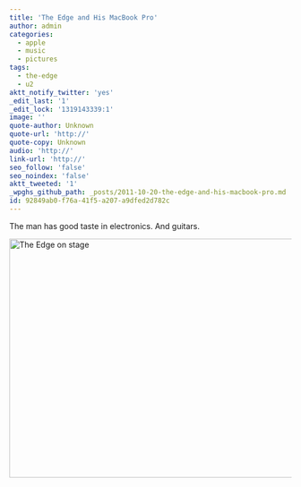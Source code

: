 ```yaml
---
title: 'The Edge and His MacBook Pro'
author: admin
categories:
  - apple
  - music
  - pictures
tags:
  - the-edge
  - u2
aktt_notify_twitter: 'yes'
_edit_last: '1'
_edit_lock: '1319143339:1'
image: ''
quote-author: Unknown
quote-url: 'http://'
quote-copy: Unknown
audio: 'http://'
link-url: 'http://'
seo_follow: 'false'
seo_noindex: 'false'
aktt_tweeted: '1'
_wpghs_github_path: _posts/2011-10-20-the-edge-and-his-macbook-pro.md
id: 92849ab0-f76a-41f5-a207-a9dfed2d782c
---
```

<p>The man has good taste in electronics. And guitars.</p>
<p><a href="http://www.flickr.com/photos/49152339@N05/6257984003/" title="The Edge on stage by clintonfoundation, on Flickr"><img src="http://farm7.static.flickr.com/6048/6257984003_f5ed72e063_z.jpg" class="aligncenter" width="640" height="427" alt="The Edge on stage"></a></p>
